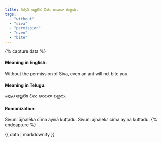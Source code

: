 ```yaml
---
title: శివుని ఆజ్ఞలేక చీమ అయినా కుట్టదు.
tags:
  - "without"
  - "siva"
  - "permission"
  - "even"
  - "bite"
---
```


{% capture data %}
#### Meaning in English:
Without the permission of Siva, even an ant will not bite you.

#### Meaning in Telugu:
శివుని ఆజ్ఞలేక చీమ అయినా కుట్టదు.

#### Romanization:
Śivuni ājñalēka cīma ayinā kuṭṭadu.
Sivuni ajnaleka cima ayina kuttadu.
{% endcapture %}

{{ data | markdownify }}

